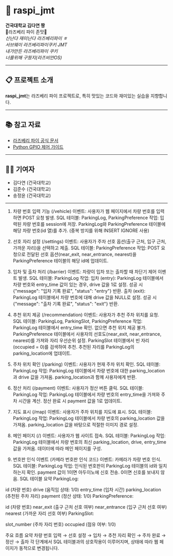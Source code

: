 # 🍓 raspi_jmt

**건국대학교 김다연 짱**  
🍓라즈베리 파이 존맛🍓  
_신난다 재미난다 라즈베리파이 ㅎ_  
_서브웨이 라즈베리파이쿠키 JMT_  
_내가만든 라즈베리파이 쿠키_  
_너를위해 구웠지(라즈비안OS)_  

---

## 📋 프로젝트 소개

**raspi_jmt**는 라즈베리 파이 프로젝트로, 특히 맛있는 코드와 재미있는 실습을 지향합니다.  

---

## 📚 참고 자료
- [라즈베리 파이 공식 문서](https://www.raspberrypi.org/documentation/)
- [Python GPIO 제어 가이드](https://source-gpio-control.com)

---

## 👩‍💻 기여자
- 김다연 (건국대학교)
- 김준수 (건국대학교)
- 송정윤 (건국대학교)

---

1. 차량 번호 입력 기능 (/vehicle)
이벤트: 사용자가 웹 페이지에서 차량 번호를 입력하면 POST 요청 발생.
SQL 테이블: ParkingLog, ParkingPreference
작업:
입력된 차량 번호를 session에 저장.
ParkingLog와 ParkingPreference 테이블에 해당 차량 번호(id 열)를 추가. (중복 방지를 위해 INSERT IGNORE 사용)

2. 선호 자리 설정 (/settings)
이벤트: 사용자가 주차 선호 옵션(출구 근처, 입구 근처, 가까운 자리)을 선택하고 제출.
SQL 테이블: ParkingPreference
작업:
POST 요청으로 전달된 선호 옵션(near_exit, near_entrance, nearest)을 ParkingPreference 테이블의 해당 id에 업데이트.
3. 입차 및 출차 처리 (/barrier)
이벤트: 차량이 입차 또는 출차할 때 차단기 제어 이벤트 발생.
SQL 테이블: ParkingLog
작업:
입차 (entry):
ParkingLog 테이블에서 차량 번호와 entry_time 값이 있는 경우, drive 값을 1로 설정.
성공 시 {"message": "입차 기록 완료", "status": "entry"} 반환.
출차 (exit):
ParkingLog 테이블에서 차량 번호에 대해 drive 값을 NULL로 설정.
성공 시 {"message": "출차 기록 완료", "status": "exit"} 반환.
4. 추천 위치 제공 (/recommendation)
이벤트: 사용자가 추천 주차 위치를 요청.
SQL 테이블: ParkingLog, ParkingSlot, ParkingPreference
작업:
ParkingLog 테이블에서 entry_time 확인. 없으면 추천 위치 제공 불가.
ParkingPreference 테이블에서 사용자의 선호도(near_exit, near_entrance, nearest)를 가져와 자리 우선순위 설정.
ParkingSlot 테이블에서 빈 자리(occupied = 0)를 검색하여 추천.
추천된 자리를 ParkingLog의 parking_location에 업데이트.
5. 주차 위치 확인 (/parking)
이벤트: 사용자가 현재 주차 위치 확인.
SQL 테이블: ParkingLog
작업:
ParkingLog 테이블에서 차량 번호에 대한 parking_location과 drive 값을 가져옴.
parking_location과 함께 사용자에게 반환.
6. 정산 처리 (/payment)
이벤트: 사용자가 정산 버튼 클릭.
SQL 테이블: ParkingLog
작업:
ParkingLog 테이블에서 차량 번호의 entry_time을 가져와 주차 시간을 계산.
정산 완료 시 payment 값을 1로 업데이트.
7. 지도 표시 (/map)
이벤트: 사용자가 주차 위치를 지도에 표시.
SQL 테이블: ParkingLog
작업:
ParkingLog 테이블에서 차량 번호의 parking_location 값을 가져옴.
parking_location 값을 바탕으로 적절한 이미지 경로 설정.
8. 메인 페이지 (/)
이벤트: 사용자가 웹 사이트 접속.
SQL 테이블: ParkingLog
작업:
ParkingLog 테이블에서 차량 번호의 최신 parking_location, drive, entry_time 값을 가져옴.
데이터에 따라 메인 페이지를 구성.
9. 번호판 인식 이벤트 (카메라 번호판 인식 코드)
이벤트: 카메라가 차량 번호 인식.
SQL 테이블: ParkingLog
작업:
인식된 번호판이 ParkingLog 테이블의 id와 일치하는지 확인.
payment 값이 1이면 아두이노에 신호 전송. 0이면 신호를 보내지 않음.
SQL 테이블 요약
ParkingLog:

id (차량 번호)
drive (움직임 상태: 1/0)
entry_time (입차 시간)
parking_location (추천된 주차 자리)
payment (정산 상태: 1/0)
ParkingPreference:

id (차량 번호)
near_exit (출구 근처 선호 여부)
near_entrance (입구 근처 선호 여부)
nearest (가까운 자리 선호 여부)
ParkingSlot:

slot_number (주차 자리 번호)
occupied (점유 여부: 1/0)

주요 흐름 요약
차량 번호 입력 → 선호 설정 → 입차 → 추천 자리 확인 → 주차 완료 → 정산 → 출차
각 단계에서 SQL 테이블과의 상호작용이 이루어지며, 상태에 따라 웹 페이지가 동적으로 변경됩니다.
